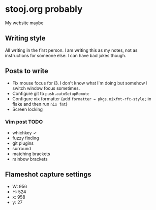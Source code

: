 # stooj.org probably

My website maybe

## Writing style

All writing in the first person. I am writing this as my notes, not as instructions for someone else.
I can have bad jokes though.

## Posts to write

- Fix mouse focus for i3. I don't know what I'm doing but somehow I switch window focus sometimes.
- Configure git to `push.autoSetupRemote`
- Configure nix formatter (add `formatter = pkgs.nixfmt-rfc-style;` in flake and then run `nix fmt`)
- Screen locking


### Vim post TODO

- whichkey ✓
- fuzzy finding
- git plugins
- surround
- matching brackets
- rainbow brackets

## Flameshot capture settings

- W: 956
- H: 524
- x: 958
- y: 27

